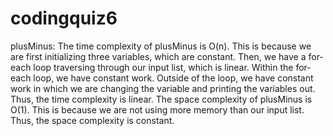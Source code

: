 # codingquiz6
plusMinus:
The time complexity of plusMinus is O(n). This is because we are first initializing three variables, which are constant. Then, we have a for-each loop traversing through our input list, which is linear. Within the for-each loop, we have constant work. Outside of the loop, we have constant work in which we are changing the variable and printing the variables out. Thus, the time complexity is linear. 
The space complexity of plusMinus is O(1). This is because we are not using more memory than our input list. Thus, the space complexity is constant. 
